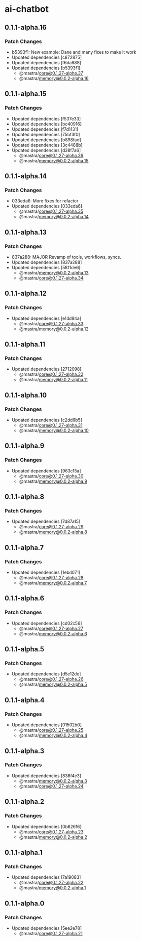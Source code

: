 # ai-chatbot

## 0.1.1-alpha.16

### Patch Changes

- b5393f1: New example: Dane and many fixes to make it work
- Updated dependencies [c872875]
- Updated dependencies [f6da688]
- Updated dependencies [b5393f1]
  - @mastra/core@0.1.27-alpha.37
  - @mastra/memory@0.0.2-alpha.16

## 0.1.1-alpha.15

### Patch Changes

- Updated dependencies [f537e33]
- Updated dependencies [bc40916]
- Updated dependencies [f7d1131]
- Updated dependencies [75bf3f0]
- Updated dependencies [b898fad]
- Updated dependencies [3c4488b]
- Updated dependencies [d38f7a6]
  - @mastra/core@0.1.27-alpha.36
  - @mastra/memory@0.0.2-alpha.15

## 0.1.1-alpha.14

### Patch Changes

- 033eda6: More fixes for refactor
- Updated dependencies [033eda6]
  - @mastra/core@0.1.27-alpha.35
  - @mastra/memory@0.0.2-alpha.14

## 0.1.1-alpha.13

### Patch Changes

- 837a288: MAJOR Revamp of tools, workflows, syncs.
- Updated dependencies [837a288]
- Updated dependencies [5811de6]
  - @mastra/memory@0.0.2-alpha.13
  - @mastra/core@0.1.27-alpha.34

## 0.1.1-alpha.12

### Patch Changes

- Updated dependencies [e1dd94a]
  - @mastra/core@0.1.27-alpha.33
  - @mastra/memory@0.0.2-alpha.12

## 0.1.1-alpha.11

### Patch Changes

- Updated dependencies [2712098]
  - @mastra/core@0.1.27-alpha.32
  - @mastra/memory@0.0.2-alpha.11

## 0.1.1-alpha.10

### Patch Changes

- Updated dependencies [c2dd6b5]
  - @mastra/core@0.1.27-alpha.31
  - @mastra/memory@0.0.2-alpha.10

## 0.1.1-alpha.9

### Patch Changes

- Updated dependencies [963c15a]
  - @mastra/core@0.1.27-alpha.30
  - @mastra/memory@0.0.2-alpha.9

## 0.1.1-alpha.8

### Patch Changes

- Updated dependencies [7d87a15]
  - @mastra/core@0.1.27-alpha.29
  - @mastra/memory@0.0.2-alpha.8

## 0.1.1-alpha.7

### Patch Changes

- Updated dependencies [1ebd071]
  - @mastra/core@0.1.27-alpha.28
  - @mastra/memory@0.0.2-alpha.7

## 0.1.1-alpha.6

### Patch Changes

- Updated dependencies [cd02c56]
  - @mastra/core@0.1.27-alpha.27
  - @mastra/memory@0.0.2-alpha.6

## 0.1.1-alpha.5

### Patch Changes

- Updated dependencies [d5e12de]
  - @mastra/core@0.1.27-alpha.26
  - @mastra/memory@0.0.2-alpha.5

## 0.1.1-alpha.4

### Patch Changes

- Updated dependencies [01502b0]
  - @mastra/core@0.1.27-alpha.25
  - @mastra/memory@0.0.2-alpha.4

## 0.1.1-alpha.3

### Patch Changes

- Updated dependencies [836f4e3]
  - @mastra/memory@0.0.2-alpha.3
  - @mastra/core@0.1.27-alpha.24

## 0.1.1-alpha.2

### Patch Changes

- Updated dependencies [0b826f6]
  - @mastra/core@0.1.27-alpha.23
  - @mastra/memory@0.0.2-alpha.2

## 0.1.1-alpha.1

### Patch Changes

- Updated dependencies [7a19083]
  - @mastra/core@0.1.27-alpha.22
  - @mastra/memory@0.0.2-alpha.1

## 0.1.1-alpha.0

### Patch Changes

- Updated dependencies [5ee2e78]
  - @mastra/core@0.1.27-alpha.21
